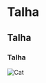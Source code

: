 # Talha
## Talha
### Talha

![Cat](https://images.unsplash.com/photo-1514888286974-6c03e2ca1dba?q=80&w=2043&auto=format&fit=crop&ixlib=rb-4.0.3&ixid=M3wxMjA3fDB8MHxwaG90by1wYWdlfHx8fGVufDB8fHx8fA%3D%3D)
